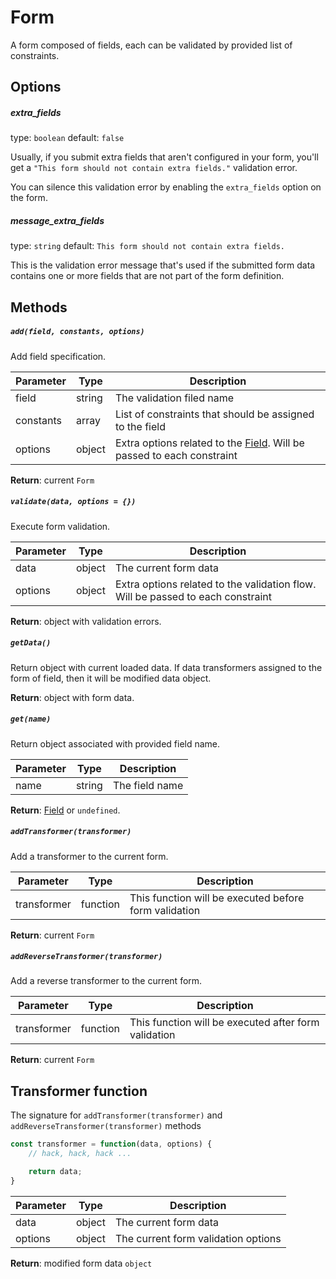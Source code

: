 # Form
A form composed of fields, each can be validated by provided list of constraints.

## Options

##### extra_fields
type: `boolean` default: `false`  

Usually, if you submit extra fields that aren't configured in your form, you'll get a 
`"This form should not contain extra fields."` validation error.

You can silence this validation error by enabling the `extra_fields` option on the form.

##### message_extra_fields
type: `string` default: `This form should not contain extra fields.`

This is the validation error message that's used if the submitted form data contains one or 
more fields that are not part of the form definition.


## Methods

##### ```add(field, constants, options)```

Add field specification.

| Parameter | Type | Description |
|---|---|---|
| field | string | The validation filed name |
| constants | array |  List of constraints that should be assigned to the field |
| options | object |  Extra options related to the [Field](./Field.md). Will be passed to each constraint |

**Return**: current ```Form```


##### ```validate(data, options = {})```

Execute form validation.

| Parameter | Type | Description |
|---|---|---|
| data | object | The current form data |
| options | object |  Extra options related to the validation flow. Will be passed to each constraint |

**Return**: object with validation errors.


##### ```getData()```
Return object with current loaded data. If data transformers assigned to the form of field, then it will
be modified data object.

**Return**: object with form data.

##### ```get(name)```
Return object associated with provided field name.

| Parameter | Type | Description |
|---|---|---|
| name | string | The field name |

**Return**: [Field](./Field.md) or ```undefined```.

##### ```addTransformer(transformer)```
Add a transformer to the current form.

| Parameter | Type | Description |
|---|---|---|
| transformer | function | This function will be executed before form validation |

**Return**: current ```Form```

##### ```addReverseTransformer(transformer)```
Add a reverse transformer to the current form.

| Parameter | Type | Description |
|---|---|---|
| transformer | function | This function will be executed after form validation |

**Return**: current ```Form```

## Transformer function
The  signature for ```addTransformer(transformer)``` and ```addReverseTransformer(transformer)``` methods
```javascript
const transformer = function(data, options) {
    // hack, hack, hack ...

    return data;
}
```

| Parameter | Type | Description |
|---|---|---|
| data | object | The current form data |
| options | object | The current form validation options |

**Return**: modified form data ```object```


